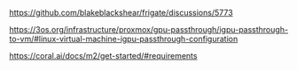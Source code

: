 https://github.com/blakeblackshear/frigate/discussions/5773  

https://3os.org/infrastructure/proxmox/gpu-passthrough/igpu-passthrough-to-vm/#linux-virtual-machine-igpu-passthrough-configuration

https://coral.ai/docs/m2/get-started/#requirements
